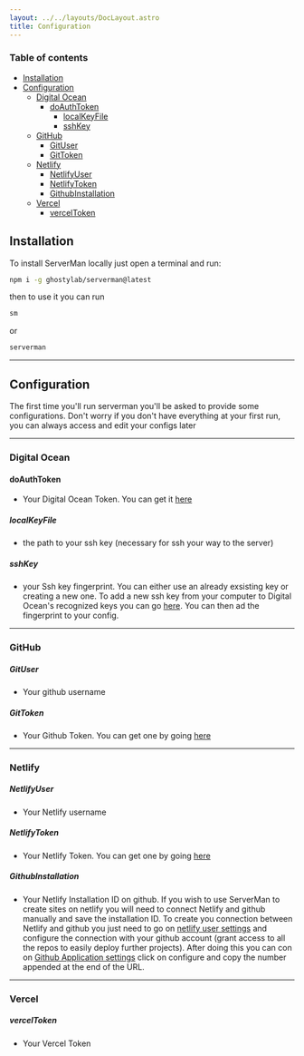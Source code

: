 ```yaml
---
layout: ../../layouts/DocLayout.astro
title: Configuration
---
```


<h3>Table of contents</h3>


- [Installation](#installation)
- [Configuration](#configuration)
  - [Digital Ocean](#digital-ocean)
    - [doAuthToken](#doauthtoken)
      - [localKeyFile](#localkeyfile)
      - [sshKey](#sshkey)
  - [GitHub](#github)
      - [GitUser](#gituser)
      - [GitToken](#gittoken)
  - [Netlify](#netlify)
      - [NetlifyUser](#netlifyuser)
      - [NetlifyToken](#netlifytoken)
      - [GithubInstallation](#githubinstallation)
  - [Vercel](#vercel)
      - [vercelToken](#verceltoken)



## Installation

To install ServerMan locally just open a terminal and run:

```bash
npm i -g ghostylab/serverman@latest
```

then to use it you can run

```bash
sm
```
or

```bash
serverman
```
---
## Configuration

The first time you'll run serverman you'll be asked to provide some configurations.
Don't worry if you don't have everything at your first run, you can always access and edit your configs later


---
### Digital Ocean

#### doAuthToken
- Your Digital Ocean Token. You can get it [here](https://cloud.digitalocean.com/account/api/tokens?i=75bc4f)

##### localKeyFile
- the path to your ssh key (necessary for ssh your way to the server)


##### sshKey
- your Ssh key fingerprint. You can either use an already exsisting key or creating a new one. To add a new ssh key from your computer to Digital Ocean's recognized keys you can go [here](https://cloud.digitalocean.com/account/security?i=75bc4f). You can then ad the fingerprint to your config.

---

### GitHub

##### GitUser
- Your github username

##### GitToken
- Your Github Token. You can get one by going [here](https://github.com/settings/tokens)

---

### Netlify 

##### NetlifyUser
- Your Netlify username

##### NetlifyToken
- Your Netlify Token. You can get one by going [here](https://github.com/settings/tokens)


##### GithubInstallation 
- Your Netlify Installation ID on github.
If you wish to use ServerMan to create sites on netlify you will need to connect Netlify and github manually and save the installation ID.
To create you connection between Netlify and github you just need to go on [netlify user settings](https://app.netlify.com/user/settings) and configure the connection with your github account (grant access to all the repos to easily deploy further projects).
After doing this you can con on [Github Application settings](https://github.com/settings/installations) click on <key>configure</key>  and copy the number appended at the end of the URL. 

---

### Vercel

##### vercelToken
- Your Vercel Token
